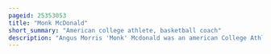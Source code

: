```yaml
---
pageid: 25353053
title: "Monk McDonald"
short_summary: "American college athlete, basketball coach"
description: "Angus Morris 'Monk' Mcdonald was an american College Athlete, a Head Coach for the North Carolina Tar Heels Men's Basketball Team, and a Urologist. He is best known for his Time as a College athlete Playing Football, Basketball, and Baseball for the University of North Carolina at Chapel Hill, and is generally considered the best all-around College Athlete to attend the University of North Carolina. He was inducted into the north carolina Sports Hall of Fame for his Collegiate Career and coaching Career."
---
```

